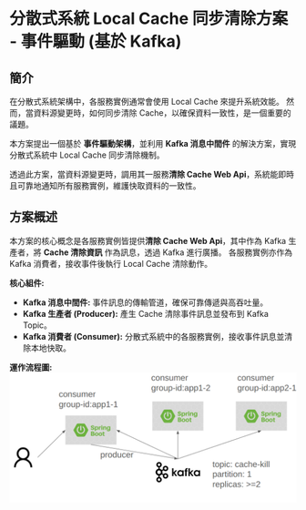 # 分散式系統 Local Cache 同步清除方案 - 事件驅動 (基於 Kafka)

## 簡介

在分散式系統架構中，各服務實例通常會使用 Local Cache 來提升系統效能。 然而，當資料源變更時，如何同步清除 Cache，以確保資料一致性，是一個重要的議題。

本方案提出一個基於 **事件驅動架構**，並利用 **Kafka 消息中間件** 的解決方案，實現分散式系統中 Local Cache 同步清除機制。 

透過此方案，當資料源變更時，調用其一服務**清除 Cache Web Api**，系統能即時且可靠地通知所有服務實例，維護快取資料的一致性。

## 方案概述

本方案的核心概念是各服務實例皆提供**清除 Cache Web Api**，其中作為 Kafka 生產者，將 **Cache 清除資訊** 作為訊息，透過 Kafka 進行廣播。 各服務實例亦作為 Kafka 消費者，接收事件後執行 Local Cache 清除動作。

**核心組件:**

*   **Kafka 消息中間件:**  事件訊息的傳輸管道，確保可靠傳遞與高吞吐量。
*   **Kafka 生產者 (Producer):**  產生 Cache 清除事件訊息並發布到 Kafka Topic。
*   **Kafka 消費者 (Consumer):**  分散式系統中的各服務實例，接收事件訊息並清除本地快取。

**運作流程圖:**
![img.png](images/img.png)